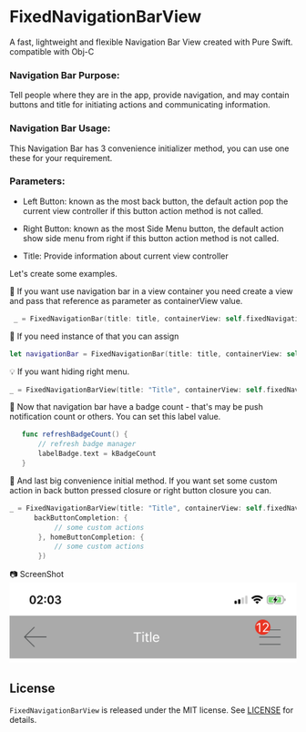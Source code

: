 # FixedNavigationBarView
A fast, lightweight and flexible Navigation Bar View created with Pure Swift. compatible with Obj-C 


### Navigation Bar Purpose:
 
 Tell people where they are in the app, provide navigation, and may contain buttons and title for initiating actions and communicating information.
 
 
### Navigation Bar Usage:
 
 This Navigation Bar has 3 convenience initializer method, you can use one these for your requirement.
 
### Parameters:
 - Left Button: known as the most back button, the default action pop the current view controller if this button action method is not called.
 
 - Right Button: known as the most Side Menu button, the default action show side menu from right if this button action method is not called.
 
 - Title: Provide information about current view controller
 
 
Let's create some examples.

:rabbit: If you want use navigation bar in a view container you need create a view and pass that reference as parameter as containerView value.

``` Swift
 _ = FixedNavigationBar(title: title, containerView: self.fixedNavigationBar)
```


:bee: If you need instance of that you can assign 
 
 ``` Swift
 let navigationBar = FixedNavigationBar(title: title, containerView: self.fixedNavigationBar)
```

:bulb: If you want hiding right menu.

 ``` Swift
_ = FixedNavigationBarView(title: "Title", containerView: self.fixedNavigationBarView, hideRightMenu: true)
```

:bell: Now that navigation bar have a badge count - that's may be push notification count or others. You can set this label value.
 ``` Swift
    func refreshBadgeCount() {
        // refresh badge manager
        labelBadge.text = kBadgeCount
    }
```

:imp: And last  big convenience initial method. If you want set some custom action in back button pressed closure 
or right button closure you can.

 ``` Swift
_ = FixedNavigationBarView(title: "Title", containerView: self.fixedNavigationBarView, 
       backButtonCompletion: {
            // some custom actions
        }, homeButtonCompletion: {
            // some custom actions
        })
```

:camera: ScreenShot
![custom navigation bar](https://github.com/batikansosun/FixedNavigationBarView/blob/master/example-ss-modify.jpeg)




## License
`FixedNavigationBarView` is released under the MIT license. See [LICENSE](https://github.com/batikansosun/FixedNavigationBarView/blob/master/LICENCE) for details.
